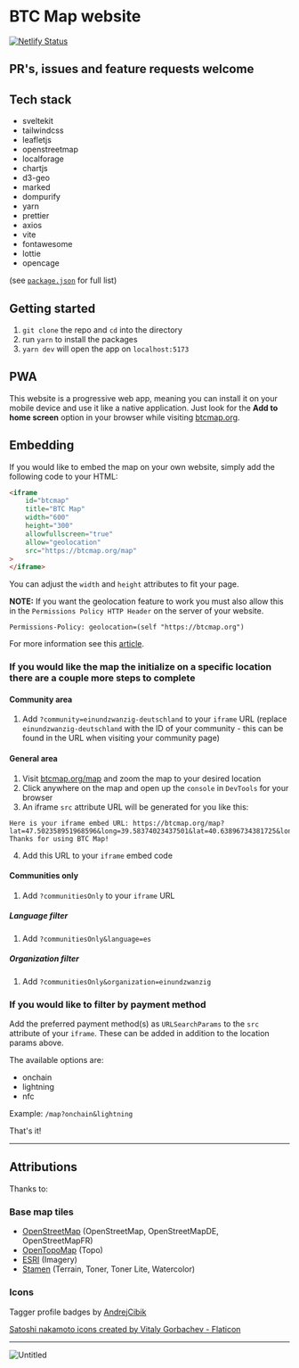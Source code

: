# BTC Map website

[![Netlify Status](https://api.netlify.com/api/v1/badges/8a9b0504-641c-4975-9e2b-daefe43f93e8/deploy-status)](https://app.netlify.com/sites/btcmap/deploys)

## PR's, issues and feature requests welcome

## Tech stack

- sveltekit
- tailwindcss
- leafletjs
- openstreetmap
- localforage
- chartjs
- d3-geo
- marked
- dompurify
- yarn
- prettier
- axios
- vite
- fontawesome
- lottie
- opencage

(see [`package.json`](https://github.com/teambtcmap/btcmap.org/blob/main/package.json) for full list)

## Getting started

1. `git clone` the repo and `cd` into the directory
2. run `yarn` to install the packages
3. `yarn dev` will open the app on `localhost:5173`

## PWA

This website is a progressive web app, meaning you can install it on your mobile device and use it like a native application. Just look for the **Add to home screen** option in your browser while visiting [btcmap.org](https://btcmap.org).

## Embedding

If you would like to embed the map on your own website, simply add the following code to your HTML:

```html
<iframe
	id="btcmap"
	title="BTC Map"
	width="600"
	height="300"
	allowfullscreen="true"
	allow="geolocation"
	src="https://btcmap.org/map"
>
</iframe>
```

You can adjust the `width` and `height` attributes to fit your page.

**NOTE:** If you want the geolocation feature to work you must also allow this in the `Permissions Policy HTTP Header` on the server of your website.

```
Permissions-Policy: geolocation=(self "https://btcmap.org")
```

For more information see this [article](https://developer.chrome.com/docs/privacy-sandbox/permissions-policy/).

### If you would like the map the initialize on a specific location there are a couple more steps to complete

#### Community area

1. Add `?community=einundzwanzig-deutschland` to your `iframe` URL (replace `einundzwanzig-deutschland` with the ID of your community - this can be found in the URL when visiting your community page)

#### General area

1. Visit [btcmap.org/map](https://btcmap.org/map) and zoom the map to your desired location
2. Click anywhere on the map and open up the `console` in `DevTools` for your browser
3. An iframe `src` attribute URL will be generated for you like this:

```console
Here is your iframe embed URL: https://btcmap.org/map?lat=47.502358951968596&long=39.58374023437501&lat=40.63896734381725&long=24.587402343750004
Thanks for using BTC Map!
```

4. Add this URL to your `iframe` embed code

#### Communities only

1. Add `?communitiesOnly` to your `iframe` URL

##### Language filter

1. Add `?communitiesOnly&language=es`

##### Organization filter

1. Add `?communitiesOnly&organization=einundzwanzig`

### If you would like to filter by payment method

Add the preferred payment method(s) as `URLSearchParams` to the `src` attribute of your `iframe`. These can be added in addition to the location params above.

The available options are:

- onchain
- lightning
- nfc

Example: `/map?onchain&lightning`

That's it!

---

## Attributions

Thanks to:

### Base map tiles

- [OpenStreetMap](https://www.openstreetmap.org) (OpenStreetMap, OpenStreetMapDE, OpenStreetMapFR)
- [OpenTopoMap](https://opentopomap.org) (Topo)
- [ESRI](https://www.esri.com) (Imagery)
- [Stamen](http://maps.stamen.com) (Terrain, Toner, Toner Lite, Watercolor)

### Icons

Tagger profile badges by [AndrejCibik](https://twitter.com/AndrejCibik)

<a href="https://www.flaticon.com/free-icons/satoshi-nakamoto" title="satoshi nakamoto icons">Satoshi nakamoto icons created by Vitaly Gorbachev - Flaticon</a>

---

![Untitled](https://user-images.githubusercontent.com/85003930/194117128-2f96bafd-2379-407a-a584-6c03396a42cc.png)
